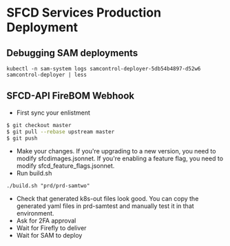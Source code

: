 # SFCD Services Production Deployment

## Debugging SAM deployments

```
kubectl -n sam-system logs samcontrol-deployer-5db54b4897-d52w6 samcontrol-deployer | less
```

## SFCD-API FireBOM Webhook

* First sync your enlistment

```sh
$ git checkout master
$ git pull --rebase upstream master
$ git push
```

* Make your changes. If you're upgrading to a new version, you need to modify sfcdimages.jsonnet. If you're enabling a feature flag, you need to modify sfcd_feature_flags.jsonnet.
* Run build.sh
```
./build.sh "prd/prd-samtwo"
```
* Check that generated k8s-out files look good. You can copy the generated yaml files in prd-samtest and manually test it in that environment.
* Ask for 2FA approval
* Wait for Firefly to deliver
* Wait for SAM to deploy

